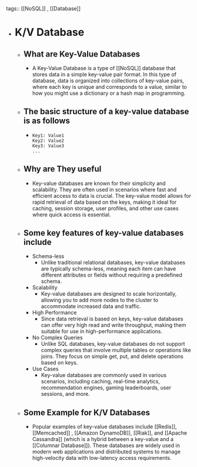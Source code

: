 tags:: [[NoSQL]] , [[Database]]

- # K/V Database
	- ## What are Key-Value Databases
		- A Key-Value Database is a type of [[NoSQL]] database that stores data in a simple key-value pair format. In this type of database, data is organized into collections of key-value pairs, where each key is unique and corresponds to a value, similar to how you might use a dictionary or a hash map in programming.
	- ## The basic structure of a key-value database is as follows
		- ```
		  Key1: Value1
		  Key2: Value2
		  Key3: Value3
		  ...
		  ```
	- ## Why are They useful
		- Key-value databases are known for their simplicity and scalability. They are often used in scenarios where fast and efficient access to data is crucial. The key-value model allows for rapid retrieval of data based on the keys, making it ideal for caching, session storage, user profiles, and other use cases where quick access is essential.
	- ## Some key features of key-value databases include
		- Schema-less
			- Unlike traditional relational databases, key-value databases are typically schema-less, meaning each item can have different attributes or fields without requiring a predefined schema.
		- Scalability
			- Key-value databases are designed to scale horizontally, allowing you to add more nodes to the cluster to accommodate increased data and traffic.
		- High Performance
			- Since data retrieval is based on keys, key-value databases can offer very high read and write throughput, making them suitable for use in high-performance applications.
		- No Complex Queries
			- Unlike SQL databases, key-value databases do not support complex queries that involve multiple tables or operations like joins. They focus on simple get, put, and delete operations based on keys.
		- Use Cases
			- Key-value databases are commonly used in various scenarios, including caching, real-time analytics, recommendation engines, gaming leaderboards, user sessions, and more.
	- ## Some Example for K/V Databases
		- Popular examples of key-value databases include [[Redis]], [[Memcached]] , [[Amazon DynamoDB]], [[Riak]], and [[Apache Cassandra]] (which is a hybrid between a key-value and a [[Columnar Database]]). These databases are widely used in modern web applications and distributed systems to manage high-velocity data with low-latency access requirements.